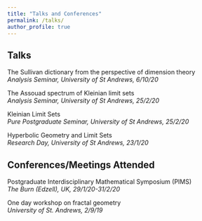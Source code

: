 ```yaml
---
title: "Talks and Conferences"
permalink: /talks/
author_profile: true
---
```


## Talks
The Sullivan dictionary from the perspective of dimension theory  
*Analysis Seminar, University of St Andrews, 6/10/20*

The Assouad spectrum of Kleinian limit sets  
*Analysis Seminar, University of St Andrews, 25/2/20*

Kleinian Limit Sets  
*Pure Postgraduate Seminar, University of St Andrews, 25/2/20*

Hyperbolic Geometry and Limit Sets  
*Research Day, University of St Andrews, 23/1/20*

## Conferences/Meetings Attended
Postgraduate Interdisciplinary Mathematical Symposium (PIMS)  
*The Burn (Edzell), UK, 29/1/20-31/2/20*

One day workshop on fractal geometry  
*University of St. Andrews, 2/9/19*
